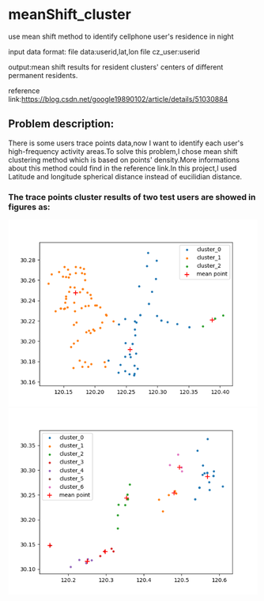 # meanShift_cluster
use mean shift method to identify cellphone user's residence in night 

input data format:
file data:userid,lat,lon
file cz_user:userid

output:mean shift results for resident clusters' centers of different permanent residents.

reference link:https://blog.csdn.net/google19890102/article/details/51030884

## Problem description:
There is some users trace points data,now I want to identify each user's high-frequency activity areas.To solve this problem,I chose mean shift clustering method which is based on points' density.More informations about this method could find in the reference link.In this project,I used Latitude and longitude spherical distance instead of eucilidian distance.

### The trace points cluster results of two test users are showed in figures as:
![user1](https://github.com/seekSomeChange/meanShift_cluster/blob/ba181a636d21e30722e3fa7ef967fe12a3037177/user_0.png)
![user2](https://github.com/seekSomeChange/meanShift_cluster/blob/ba181a636d21e30722e3fa7ef967fe12a3037177/user_1.png)

